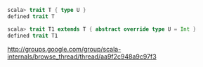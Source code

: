 ```scala
scala> trait T { type U }
defined trait T

scala> trait T1 extends T { abstract override type U = Int }
defined trait T1 
```

http://groups.google.com/group/scala-internals/browse_thread/thread/aa9f2c948a9c97f3
